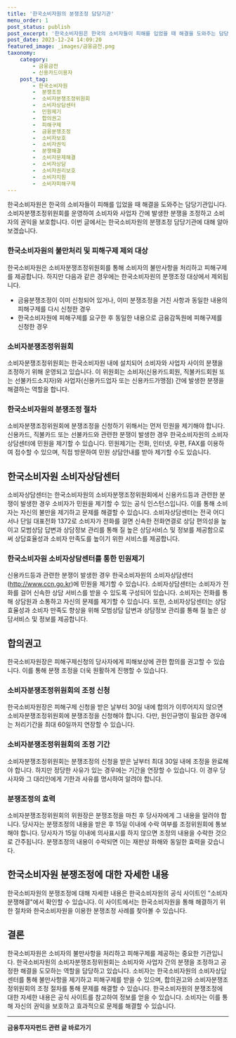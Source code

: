 ```yaml
---
title: '한국소비자원의 분쟁조정 담당기관'
menu_order: 1
post_status: publish
post_excerpt: '한국소비자원은 한국의 소비자들이 피해를 입었을 때 해결을 도와주는 담당기관입니다. 소비자분쟁조정위원회를 운영하여 소비자와 사업자 간에 발생한 분쟁을 조정하고 소비자의 권익을 보호합니다. 이번 글에서는 한국소비자원의 분쟁조정 담당기관에 대해 알아보겠습니다.'
post_date: 2023-12-24 14:09:20
featured_image: _images/금융금전.png
taxonomy:
    category:
        - 금융금전
        - 신용카드이용자
    post_tag:
        - 한국소비자원
        -  분쟁조정
        -  소비자분쟁조정위원회
        -  소비자상담센터
        -  민원제기
        -  합의권고
        -  피해구제
        -  금융분쟁조정
        -  소비자보호
        -  소비자권익
        -  분쟁해결
        -  소비자문제해결
        -  소비자상담
        -  소비자권리보호
        -  소비자지원
        -  소비자피해구제
---
```



한국소비자원은 한국의 소비자들이 피해를 입었을 때 해결을 도와주는 담당기관입니다. 소비자분쟁조정위원회를 운영하여 소비자와 사업자 간에 발생한 분쟁을 조정하고 소비자의 권익을 보호합니다. 이번 글에서는 한국소비자원의 분쟁조정 담당기관에 대해 알아보겠습니다.

### 한국소비자원의 불만처리 및 피해구제 제외 대상

한국소비자원은 소비자분쟁조정위원회를 통해 소비자의 불만사항을 처리하고 피해구제를 제공합니다. 하지만 다음과 같은 경우에는 한국소비자원의 분쟁조정 대상에서 제외됩니다. 

- 금융분쟁조정이 이미 신청되어 있거나, 이미 분쟁조정을 거친 사항과 동일한 내용의 피해구제를 다시 신청한 경우
- 한국소비자원에 피해구제를 요구한 후 동일한 내용으로 금융감독원에 피해구제를 신청한 경우

### 소비자분쟁조정위원회

소비자분쟁조정위원회는 한국소비자원 내에 설치되어 소비자와 사업자 사이의 분쟁을 조정하기 위해 운영되고 있습니다. 이 위원회는 소비자(신용카드회원, 직불카드회원 또는 선불카드소지자)와 사업자(신용카드업자 또는 신용카드가맹점) 간에 발생한 분쟁을 해결하는 역할을 합니다.

### 한국소비자원의 분쟁조정 절차

소비자분쟁조정위원회에 분쟁조정을 신청하기 위해서는 먼저 민원을 제기해야 합니다. 신용카드, 직불카드 또는 선불카드와 관련한 분쟁이 발생한 경우 한국소비자원의 소비자상담센터에 민원을 제기할 수 있습니다. 민원제기는 전화, 인터넷, 우편, FAX를 이용하여 접수할 수 있으며, 직접 방문하여 민원 상담안내를 받아 제기할 수도 있습니다.

## 한국소비자원 소비자상담센터

소비자상담센터는 한국소비자원의 소비자분쟁조정위원회에서 신용카드등과 관련한 분쟁이 발생한 경우 소비자가 민원을 제기할 수 있는 공식 인스턴스입니다. 이를 통해 소비자는 자신의 불만을 제기하고 문제를 해결할 수 있습니다. 소비자상담센터는 전국 어디서나 단일 대표전화 1372로 소비자가 전화를 걸면 신속한 전화연결로 상담 편의성을 높이고 모범상담 답변과 상담정보 관리를 통해 질 높은 상담서비스 및 정보를 제공함으로써 상담효율성과 소비자 만족도를 높이기 위한 서비스를 제공합니다.

### 한국소비자원 소비자상담센터를 통한 민원제기

신용카드등과 관련한 분쟁이 발생한 경우 한국소비자원의 소비자상담센터(http://www.ccn.go.kr)에 민원을 제기할 수 있습니다. 소비자상담센터는 소비자가 전화를 걸어 신속한 상담 서비스를 받을 수 있도록 구성되어 있습니다. 소비자는 전화를 통해 상담원과 소통하고 자신의 문제를 제기할 수 있습니다. 또한, 소비자상담센터는 상담효율성과 소비자 만족도 향상을 위해 모범상담 답변과 상담정보 관리를 통해 질 높은 상담서비스 및 정보를 제공합니다.

## 합의권고

한국소비자원장은 피해구제신청의 당사자에게 피해보상에 관한 합의를 권고할 수 있습니다. 이를 통해 분쟁 조정을 더욱 원활하게 진행할 수 있습니다.

### 소비자분쟁조정위원회의 조정 신청

한국소비자원장은 피해구제 신청을 받은 날부터 30일 내에 합의가 이루어지지 않으면 소비자분쟁조정위원회에 분쟁조정을 신청해야 합니다. 다만, 원인규명이 필요한 경우에는 처리기간을 최대 60일까지 연장할 수 있습니다.

### 소비자분쟁조정위원회의 조정 기간

소비자분쟁조정위원회는 분쟁조정의 신청을 받은 날부터 최대 30일 내에 조정을 완료해야 합니다. 하지만 정당한 사유가 있는 경우에는 기간을 연장할 수 있습니다. 이 경우 당사자와 그 대리인에게 기한과 사유를 명시하여 알려야 합니다.

### 분쟁조정의 효력

소비자분쟁조정위원회의 위원장은 분쟁조정을 마친 후 당사자에게 그 내용을 알려야 합니다. 당사자는 분쟁조정의 내용을 받은 후 15일 이내에 수락 여부를 조정위원회에 통보해야 합니다. 당사자가 15일 이내에 의사표시를 하지 않으면 조정의 내용을 수락한 것으로 간주됩니다. 분쟁조정의 내용이 수락되면 이는 재판상 화해와 동일한 효력을 갖습니다.

## 한국소비자원 분쟁조정에 대한 자세한 내용

한국소비자원의 분쟁조정에 대해 자세한 내용은 한국소비자원의 공식 사이트인 "소비자분쟁해결"에서 확인할 수 있습니다. 이 사이트에서는 한국소비자원을 통해 해결하기 위한 절차와 한국소비자원을 이용한 분쟁조정 사례를 찾아볼 수 있습니다.

## 결론

한국소비자원은 소비자의 불만사항을 처리하고 피해구제를 제공하는 중요한 기관입니다. 한국소비자원의 소비자분쟁조정위원회는 소비자와 사업자 간의 분쟁을 조정하고 공정한 해결을 도모하는 역할을 담당하고 있습니다. 소비자는 한국소비자원의 소비자상담센터를 통해 불만사항을 제기하고 피해구제를 받을 수 있으며, 합의권고와 소비자분쟁조정위원회의 조정 절차를 통해 문제를 해결할 수 있습니다. 한국소비자원의 분쟁조정에 대한 자세한 내용은 공식 사이트를 참고하여 정보를 얻을 수 있습니다. 소비자는 이를 통해 자신의 권익을 보호하고 효과적으로 문제를 해결할 수 있습니다.
<!-- wp:separator -->
<hr class="wp-block-separator has-alpha-channel-opacity"/>
<!-- /wp:separator -->

<!-- wp:group {"backgroundColor":"base","layout":{"type":"constrained"}} -->
<div class="wp-block-group has-base-background-color has-background"><!-- wp:paragraph {"align":"center","fontSize":"medium"} -->
<p class="has-text-align-center has-large-font-size"><strong>금융투자자펀드 관련 글 바로가기</strong></p>
<!-- /wp:paragraph -->


<!-- wp:latest-posts
{"categories":[{"id":13443,"count":19,"description":"","link":"https://uknowlaw.com/category/%ea%b8%88%ec%9c%b5%ed%88%ac%ec%9e%90%ec%9e%90%ed%8e%80%eb%93%9c/","name":"금융투자자펀드","slug":"금융투자자펀드","taxonomy":"category","parent":0,"meta":[],"_links":{"self":[{"href":"https://uknowlaw.com/wp-json/wp/v2/categories/13443"}],"collection":[{"href":"https://uknowlaw.com/wp-json/wp/v2/categories"}],"about":[{"href":"https://uknowlaw.com/wp-json/wp/v2/taxonomies/category"}],"wp:post_type":[{"href":"https://uknowlaw.com/wp-json/wp/v2/posts?categories=13443"}],"curies":[{"name":"wp","href":"https://api.w.org/{rel}","templated":true}]}}],"postsToShow":100,"excerptLength":28,"postLayout":"grid","columns":2,"featuredImageAlign":"left","featuredImageSizeSlug":"large","fontSize":"small"} /--></div>
<!-- /wp:group -->